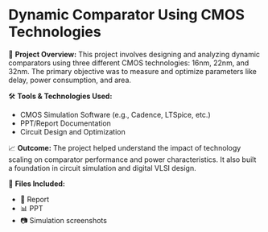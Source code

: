# Dynamic Comparator Using CMOS Technologies

📘 **Project Overview:**
This project involves designing and analyzing dynamic comparators using three different CMOS technologies: 16nm, 22nm, and 32nm. The primary objective was to measure and optimize parameters like delay, power consumption, and area.

🛠️ **Tools & Technologies Used:**
- CMOS Simulation Software (e.g., Cadence, LTSpice, etc.)
- PPT/Report Documentation
- Circuit Design and Optimization

📈 **Outcome:**
The project helped understand the impact of technology scaling on comparator performance and power characteristics. It also built a foundation in circuit simulation and digital VLSI design.

📁 **Files Included:**
- 📄 Report
- 📊 PPT
- 📷 Simulation screenshots
